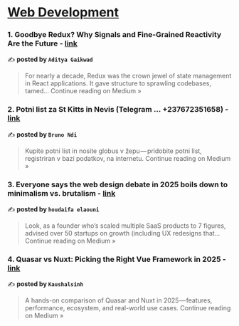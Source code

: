 
<h1><a href=https://medium.com/tag/web-development/recommended target="_blank" rel="noopener noreferrer">Web Development</a></h1>
<h3>1. Goodbye Redux? Why Signals and Fine-Grained Reactivity Are the Future - <a href="https://medium.com/@gaikwadaditya/goodbye-redux-why-signals-and-fine-grained-reactivity-are-the-future-8234b2e0b5ab?source=rss------web_development-5" target="_blank" rel="noopener noreferrer">link</a></h3>

✍️ **posted by `Aditya Gaikwad`**

<blockquote>For nearly a decade, Redux was the crown jewel of state management in React applications. It gave structure to sprawling codebases, tamed…
Continue reading on Medium »</blockquote>

<h3>2. Potni list za St Kitts in Nevis
(Telegram … +237672351658) - <a href="https://medium.com/@nformindibruno/potni-list-za-st-kitts-in-nevis-telegram-237672351658-4ca482190e47?source=rss------web_development-5" target="_blank" rel="noopener noreferrer">link</a></h3>

✍️ **posted by `Bruno Ndi`**

<blockquote>Kupite potni list in nosite globus v žepu — pridobite potni list, registriran v bazi podatkov, na internetu.
Continue reading on Medium »</blockquote>

<h3>3. Everyone says the web design debate in 2025 boils down to minimalism vs. brutalism - <a href="https://medium.com/@houdayfaelaouni2006/everyone-says-the-web-design-debate-in-2025-boils-down-to-minimalism-vs-brutalism-7ac3c4ce4e44?source=rss------web_development-5" target="_blank" rel="noopener noreferrer">link</a></h3>

✍️ **posted by `houdaifa elaouni`**

<blockquote>Look, as a founder who’s scaled multiple SaaS products to 7 figures, advised over 50 startups on growth (including UX redesigns that…
Continue reading on Medium »</blockquote>

<h3>4. Quasar vs Nuxt: Picking the Right Vue Framework in 2025 - <a href="https://medium.com/@kaushalsinh73/quasar-vs-nuxt-picking-the-right-vue-framework-in-2025-440132d4ab4a?source=rss------web_development-5" target="_blank" rel="noopener noreferrer">link</a></h3>

✍️ **posted by `Kaushalsinh`**

<blockquote>A hands-on comparison of Quasar and Nuxt in 2025 — features, performance, ecosystem, and real-world use cases.
Continue reading on Medium »</blockquote>

